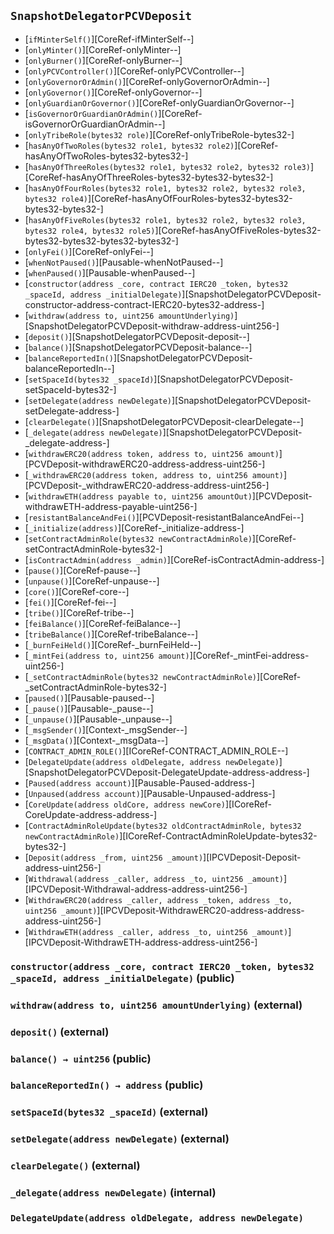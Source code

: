 ## <span id="SnapshotDelegatorPCVDeposit"></span> `SnapshotDelegatorPCVDeposit`



- [`ifMinterSelf()`][CoreRef-ifMinterSelf--]
- [`onlyMinter()`][CoreRef-onlyMinter--]
- [`onlyBurner()`][CoreRef-onlyBurner--]
- [`onlyPCVController()`][CoreRef-onlyPCVController--]
- [`onlyGovernorOrAdmin()`][CoreRef-onlyGovernorOrAdmin--]
- [`onlyGovernor()`][CoreRef-onlyGovernor--]
- [`onlyGuardianOrGovernor()`][CoreRef-onlyGuardianOrGovernor--]
- [`isGovernorOrGuardianOrAdmin()`][CoreRef-isGovernorOrGuardianOrAdmin--]
- [`onlyTribeRole(bytes32 role)`][CoreRef-onlyTribeRole-bytes32-]
- [`hasAnyOfTwoRoles(bytes32 role1, bytes32 role2)`][CoreRef-hasAnyOfTwoRoles-bytes32-bytes32-]
- [`hasAnyOfThreeRoles(bytes32 role1, bytes32 role2, bytes32 role3)`][CoreRef-hasAnyOfThreeRoles-bytes32-bytes32-bytes32-]
- [`hasAnyOfFourRoles(bytes32 role1, bytes32 role2, bytes32 role3, bytes32 role4)`][CoreRef-hasAnyOfFourRoles-bytes32-bytes32-bytes32-bytes32-]
- [`hasAnyOfFiveRoles(bytes32 role1, bytes32 role2, bytes32 role3, bytes32 role4, bytes32 role5)`][CoreRef-hasAnyOfFiveRoles-bytes32-bytes32-bytes32-bytes32-bytes32-]
- [`onlyFei()`][CoreRef-onlyFei--]
- [`whenNotPaused()`][Pausable-whenNotPaused--]
- [`whenPaused()`][Pausable-whenPaused--]
- [`constructor(address _core, contract IERC20 _token, bytes32 _spaceId, address _initialDelegate)`][SnapshotDelegatorPCVDeposit-constructor-address-contract-IERC20-bytes32-address-]
- [`withdraw(address to, uint256 amountUnderlying)`][SnapshotDelegatorPCVDeposit-withdraw-address-uint256-]
- [`deposit()`][SnapshotDelegatorPCVDeposit-deposit--]
- [`balance()`][SnapshotDelegatorPCVDeposit-balance--]
- [`balanceReportedIn()`][SnapshotDelegatorPCVDeposit-balanceReportedIn--]
- [`setSpaceId(bytes32 _spaceId)`][SnapshotDelegatorPCVDeposit-setSpaceId-bytes32-]
- [`setDelegate(address newDelegate)`][SnapshotDelegatorPCVDeposit-setDelegate-address-]
- [`clearDelegate()`][SnapshotDelegatorPCVDeposit-clearDelegate--]
- [`_delegate(address newDelegate)`][SnapshotDelegatorPCVDeposit-_delegate-address-]
- [`withdrawERC20(address token, address to, uint256 amount)`][PCVDeposit-withdrawERC20-address-address-uint256-]
- [`_withdrawERC20(address token, address to, uint256 amount)`][PCVDeposit-_withdrawERC20-address-address-uint256-]
- [`withdrawETH(address payable to, uint256 amountOut)`][PCVDeposit-withdrawETH-address-payable-uint256-]
- [`resistantBalanceAndFei()`][PCVDeposit-resistantBalanceAndFei--]
- [`_initialize(address)`][CoreRef-_initialize-address-]
- [`setContractAdminRole(bytes32 newContractAdminRole)`][CoreRef-setContractAdminRole-bytes32-]
- [`isContractAdmin(address _admin)`][CoreRef-isContractAdmin-address-]
- [`pause()`][CoreRef-pause--]
- [`unpause()`][CoreRef-unpause--]
- [`core()`][CoreRef-core--]
- [`fei()`][CoreRef-fei--]
- [`tribe()`][CoreRef-tribe--]
- [`feiBalance()`][CoreRef-feiBalance--]
- [`tribeBalance()`][CoreRef-tribeBalance--]
- [`_burnFeiHeld()`][CoreRef-_burnFeiHeld--]
- [`_mintFei(address to, uint256 amount)`][CoreRef-_mintFei-address-uint256-]
- [`_setContractAdminRole(bytes32 newContractAdminRole)`][CoreRef-_setContractAdminRole-bytes32-]
- [`paused()`][Pausable-paused--]
- [`_pause()`][Pausable-_pause--]
- [`_unpause()`][Pausable-_unpause--]
- [`_msgSender()`][Context-_msgSender--]
- [`_msgData()`][Context-_msgData--]
- [`CONTRACT_ADMIN_ROLE()`][ICoreRef-CONTRACT_ADMIN_ROLE--]
- [`DelegateUpdate(address oldDelegate, address newDelegate)`][SnapshotDelegatorPCVDeposit-DelegateUpdate-address-address-]
- [`Paused(address account)`][Pausable-Paused-address-]
- [`Unpaused(address account)`][Pausable-Unpaused-address-]
- [`CoreUpdate(address oldCore, address newCore)`][ICoreRef-CoreUpdate-address-address-]
- [`ContractAdminRoleUpdate(bytes32 oldContractAdminRole, bytes32 newContractAdminRole)`][ICoreRef-ContractAdminRoleUpdate-bytes32-bytes32-]
- [`Deposit(address _from, uint256 _amount)`][IPCVDeposit-Deposit-address-uint256-]
- [`Withdrawal(address _caller, address _to, uint256 _amount)`][IPCVDeposit-Withdrawal-address-address-uint256-]
- [`WithdrawERC20(address _caller, address _token, address _to, uint256 _amount)`][IPCVDeposit-WithdrawERC20-address-address-address-uint256-]
- [`WithdrawETH(address _caller, address _to, uint256 _amount)`][IPCVDeposit-WithdrawETH-address-address-uint256-]
### <span id="SnapshotDelegatorPCVDeposit-constructor-address-contract-IERC20-bytes32-address-"></span> `constructor(address _core, contract IERC20 _token, bytes32 _spaceId, address _initialDelegate)` (public)



### <span id="SnapshotDelegatorPCVDeposit-withdraw-address-uint256-"></span> `withdraw(address to, uint256 amountUnderlying)` (external)



### <span id="SnapshotDelegatorPCVDeposit-deposit--"></span> `deposit()` (external)



### <span id="SnapshotDelegatorPCVDeposit-balance--"></span> `balance() → uint256` (public)



### <span id="SnapshotDelegatorPCVDeposit-balanceReportedIn--"></span> `balanceReportedIn() → address` (public)



### <span id="SnapshotDelegatorPCVDeposit-setSpaceId-bytes32-"></span> `setSpaceId(bytes32 _spaceId)` (external)



### <span id="SnapshotDelegatorPCVDeposit-setDelegate-address-"></span> `setDelegate(address newDelegate)` (external)



### <span id="SnapshotDelegatorPCVDeposit-clearDelegate--"></span> `clearDelegate()` (external)



### <span id="SnapshotDelegatorPCVDeposit-_delegate-address-"></span> `_delegate(address newDelegate)` (internal)



### <span id="SnapshotDelegatorPCVDeposit-DelegateUpdate-address-address-"></span> `DelegateUpdate(address oldDelegate, address newDelegate)`



